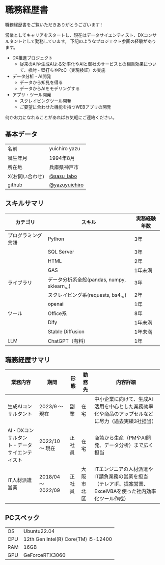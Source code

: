 # 職務経歴書

職務経歴書をご覧いただきありがとうございます！

営業としてキャリアをスタートし、現在はデータサイエンティスト、DXコンサルタントとして勤務しています。
下記のようなプロジェクト参画の経験があります。

- DX推進プロジェクト
    - 従来のAIや生成AIよる効率化やAIと御社のサービスとの相乗効果について、検討・壁打ちやPoC（実現検証）の実施
- データ分析・AI開発
    - データから知見を得る
    - データからAIをモデリングする
- アプリ・ツール開発
    - スクレイピングツール開発
    - ご要望に合わせた機能を持つWEBアプリの開発

何かお力になれることがあればお気軽にご連絡ください。


## 基本データ

| | |
|---------------|---------------------|
| 名前 | yuichiro yazu |
| 誕生年月 | 1994年8月 |
| 所在地 | 兵庫県神戸市 |
| X(お問い合わせ) | [@sasu_labo](https://x.com/sasu_labo) |
| github | [@yazuyuichiro](https://github.com/yazuyuichiro) |


## スキルサマリ

| カテゴリ | スキル | 実務経験年数 |
|-------------|-------------|--------------|
| プログラミング言語 | Python | 3年 |
| | SQL Server | 3年 |
| | HTML | 2年 |
| | GAS | 1年未満 |
| ライブラリ | データ分析系全般(pandas, numpy, sklearn,,,) | 3年 |
| | スクレイピング系(requests, bs4,,,) | 2年 |
|  | openai | 1年 |
| ツール | Office系 | 8年 |
| | Dify | 1年未満 |
| | Stable Diffusion    | 1年未満 |
| LLM | ChatGPT（有料） | 1年 |


## 職務経歴サマリ

|  業務内容  |  期間  |  形態  | 勤務先 |内容詳細  |
| ---- | ---- | ---- |  ---- | ---- |
|  生成AIコンサルタント |  2023/9 〜 現在 | 副業 | 在宅 | 中小企業に向けて、生成AI活用を中心とした業務効率化や商品のアップセルなどに尽力（過去実績3社担当） |  
|  AI・DXコンサルタント・データサイエンティスト |  2022/10 〜 現在 | 正社員 | 在宅 | 商談から生産（PMやAI開発、データ分析）まで広く担当 |
|  IT人材派遣営業 |  2018/04 〜 2022/09  | 正社員 | 大阪市北区 |ITエンジニアの人材派遣やIT請負業務の営業を担当（テレアポ、提案営業、ExcelVBAを使った社内効率化ツール作成）|


## PCスペック

| | |
|---------------|---------------------|
| OS | Ubuntu22.04 |
| CPU | 12th Gen Intel(R) Core(TM) i5-12400 |
| RAM | 16GB |
| GPU | GeForceRTX3060 |
